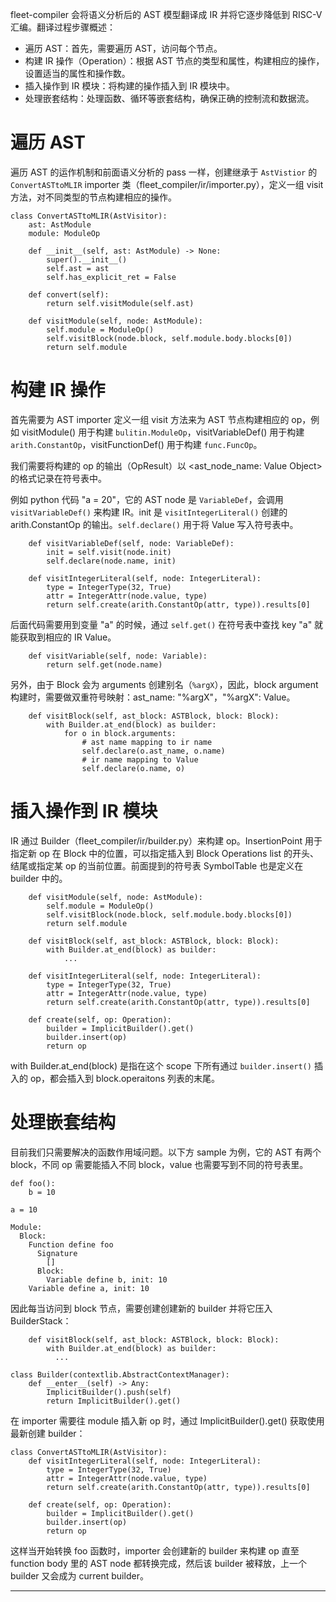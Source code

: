fleet-compiler 会将语义分析后的 AST 模型翻译成 IR 并将它逐步降低到 RISC-V 汇编。翻译过程步骤概述：
- 遍历 AST：首先，需要遍历 AST，访问每个节点。
- 构建 IR 操作（Operation）：根据 AST 节点的类型和属性，构建相应的操作，设置适当的属性和操作数。
- 插入操作到 IR 模块：将构建的操作插入到 IR 模块中。
- 处理嵌套结构：处理函数、循环等嵌套结构，确保正确的控制流和数据流。

# 遍历 AST

遍历 AST 的运作机制和前面语义分析的 pass 一样，创建继承于 `AstVistior` 的 `ConvertASTtoMLIR` importer 类（fleet_compiler/ir/importer.py），定义一组 visit 方法，对不同类型的节点构建相应的操作。

```
class ConvertASTtoMLIR(AstVisitor):
    ast: AstModule
    module: ModuleOp

    def __init__(self, ast: AstModule) -> None:
        super().__init__()
        self.ast = ast
        self.has_explicit_ret = False

    def convert(self):
        return self.visitModule(self.ast)

    def visitModule(self, node: AstModule):
        self.module = ModuleOp()
        self.visitBlock(node.block, self.module.body.blocks[0])
        return self.module
```

# 构建 IR 操作

首先需要为 AST importer 定义一组 visit 方法来为 AST 节点构建相应的 op，例如 visitModule() 用于构建 `bulitin.ModuleOp`，visitVariableDef() 用于构建 `arith.ConstantOp`，visitFunctionDef() 用于构建 `func.FuncOp`。

我们需要将构建的 op 的输出（OpResult）以 <ast_node_name: Value Object> 的格式记录在符号表中。

例如 python 代码 "a = 20"，它的 AST node 是 `VariableDef`，会调用 `visitVariableDef()` 来构建 IR。init 是 `visitIntegerLiteral()` 创建的 arith.ConstantOp 的输出。`self.declare()` 用于将 Value 写入符号表中。

```
    def visitVariableDef(self, node: VariableDef):
        init = self.visit(node.init)
        self.declare(node.name, init)

    def visitIntegerLiteral(self, node: IntegerLiteral):
        type = IntegerType(32, True)
        attr = IntegerAttr(node.value, type)
        return self.create(arith.ConstantOp(attr, type)).results[0]
```

后面代码需要用到变量 "a" 的时候，通过 `self.get()` 在符号表中查找 key "a" 就能获取到相应的 IR Value。

```
    def visitVariable(self, node: Variable):
        return self.get(node.name)
```

另外，由于 Block 会为 arguments 创建别名（`%argX`），因此，block argument 构建时，需要做双重符号映射：ast_name: "%argX"，"%argX": Value。

```
    def visitBlock(self, ast_block: ASTBlock, block: Block):
        with Builder.at_end(block) as builder:
            for o in block.arguments:
                # ast name mapping to ir name
                self.declare(o.ast_name, o.name)
                # ir name mapping to Value
                self.declare(o.name, o)
```

# 插入操作到 IR 模块

IR 通过 Builder（fleet_compiler/ir/builder.py）来构建 op。InsertionPoint 用于指定新 op 在 Block 中的位置，可以指定插入到 Block Operations list 的开头、结尾或指定某 op 的当前位置。前面提到的符号表 SymbolTable 也是定义在 builder 中的。

```
    def visitModule(self, node: AstModule):
        self.module = ModuleOp()
        self.visitBlock(node.block, self.module.body.blocks[0])
        return self.module

    def visitBlock(self, ast_block: ASTBlock, block: Block):
        with Builder.at_end(block) as builder:
            ...

    def visitIntegerLiteral(self, node: IntegerLiteral):
        type = IntegerType(32, True)
        attr = IntegerAttr(node.value, type)
        return self.create(arith.ConstantOp(attr, type)).results[0]

    def create(self, op: Operation):
        builder = ImplicitBuilder().get()
        builder.insert(op)
        return op
```

with Builder.at_end(block) 是指在这个 scope 下所有通过 `builder.insert()` 插入的 op，都会插入到 block.operaitons 列表的末尾。

# 处理嵌套结构

目前我们只需要解决的函数作用域问题。以下方 sample 为例，它的 AST 有两个 block，不同 op 需要能插入不同 block，value 也需要写到不同的符号表里。

```
def foo():
    b = 10

a = 10
```

```
Module:
  Block:
    Function define foo
      Signature
        []
      Block:
        Variable define b, init: 10
    Variable define a, init: 10
```

因此每当访问到 block 节点，需要创建创建新的 builder 并将它压入 BuilderStack：

```
    def visitBlock(self, ast_block: ASTBlock, block: Block):
        with Builder.at_end(block) as builder:
          ...

class Builder(contextlib.AbstractContextManager):
    def __enter__(self) -> Any:
        ImplicitBuilder().push(self)
        return ImplicitBuilder().get()
```

在 importer 需要往 module 插入新 op 时，通过 ImplicitBuilder().get() 获取使用最新创建 builder：

```
class ConvertASTtoMLIR(AstVisitor):
    def visitIntegerLiteral(self, node: IntegerLiteral):
        type = IntegerType(32, True)
        attr = IntegerAttr(node.value, type)
        return self.create(arith.ConstantOp(attr, type)).results[0]

    def create(self, op: Operation):
        builder = ImplicitBuilder().get()
        builder.insert(op)
        return op
```

这样当开始转换 foo 函数时，importer 会创建新的 builder 来构建 op 直至 function body 里的 AST node 都转换完成，然后该 builder 被释放，上一个 builder 又会成为 current builder。

---
